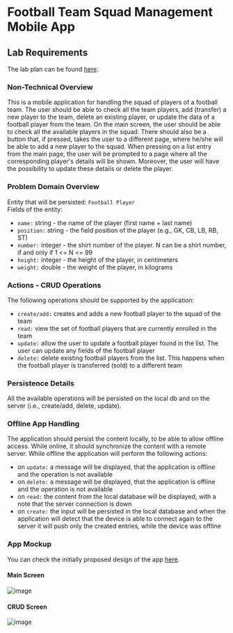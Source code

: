 # Football Team Squad Management Mobile App

## Lab Requirements
The lab plan can be found [here](http://www.cs.ubbcluj.ro/~dan/ma/labPlan.html).

### Non-Technical Overview
This is a mobile application for handling the squad of players of a football team. The user should be able to check all the team players, add (transfer) a new player to 
the team, delete an existing player, or update the data of a football player from the team. 
On the main screen, the user should be able to check all the available players in the squad. There should also be a button that, if pressed, takes the user to a different 
page, where he/she will be able to add a new player to the squad. When pressing on a list entry from the main page, the user will be prompted to a page where all the 
corresponding player's details will be shown. Moreover, the user will have the possibility to update these details or delete the player.

### Problem Domain Overview
Entity that will be persisted: `Football Player`<br />
Fields of the entity:
- `name:`       string      - the name of the player (first name + last name)
- `position:`   string      - the field position of the player (e.g., GK, CB, LB, RB, ST)
- `number:`     integer     - the shirt number of the player. N can be a shirt number, if and only if 1 <= N <= 99
- `height:`     integer     - the height of the player, in centimeters
- `weight:`     double      - the weight of the player, in kilograms

### Actions - CRUD Operations
The following operations should be supported by the application:
- `create/add:` creates and adds a new football player to the squad of the team
- `read:`       view the set of football players that are currently enrolled in the team
- `update:`     allow the user to update a football player found in the list. The user can update any fields of the football player
- `delete:`     delete existing football players from the list. This happens when the football player is transferred (sold) to a different team

### Persistence Details
All the available operations will be persisted on the local db and on the server (i.e., create/add, delete, update).

### Offline App Handling
The application should persist the content locally, to be able to allow offline access. While online, it should synchronize the content with a remote 
server. While offline the application will perform the following actions:
- on `update:` a message will be displayed, that the application is offline and the operation is not available
- on `delete:` a message will be displayed, that the application is offline and the operation is not available
- on `read:` the content from the local database will be displayed, with a note that the server connection is down
- on `create:` the input will be persisted in the local database and when the application will detect that the device is able to connect again to the server it 
will push only the created entries, while the device was offline

### App Mockup
You can check the initially proposed design of the app [here](https://www.figma.com/file/52vK9XPCyZk7cGbwV7MdDx/FCSB-MobileApp?node-id=0%3A1).

#### Main Screen
![image](https://user-images.githubusercontent.com/72196173/197035013-fdcf4c06-687f-4c58-b8ad-ad9c547f93b1.png)

#### CRUD Screen
![image](https://user-images.githubusercontent.com/72196173/197035104-0b09a87b-a69c-47bf-957f-98df5f7b1fc5.png)

